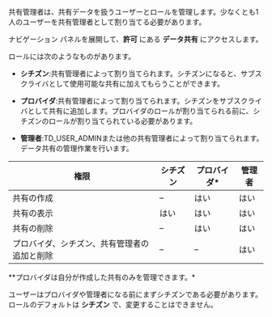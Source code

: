 共有管理者は、共有データを扱うユーザーとロールを管理します。少なくとも1人のユーザーを共有管理者として割り当てる必要があります。

ナビゲーション パネルを展開して、**許可** にある **データ共有** にアクセスします。

ロールには次のようなものがあります。

-   **シチズン**:共有管理者によって割り当てられます。シチズンになると、サブスクライバとして使用可能な共有に加えてもらうことができます。

-   **プロバイダ**:共有管理者によって割り当てられます。シチズンをサブスクライバとして共有に追加します。プロバイダのロールが割り当てられる前に、シチズンのロールが割り当てられている必要があります。

-   **管理者**:TD\_USER\_ADMINまたは他の共有管理者によって割り当てられます。データ共有の管理作業を行います。

| 権限                                         | シチズン | プロバイダ\* | 管理者 |
|----------------------------------------------|----------|--------------|--------|
| 共有の作成                                   | –        | はい         | はい   |
| 共有の表示                                   | はい     | はい         | はい   |
| 共有の削除                                   | –        | はい         | はい   |
| プロバイダ、シチズン、共有管理者の追加と削除 | –        | –            | はい   |

\*\*プロバイダは自分が作成した共有のみを管理できます。\*

ユーザーはプロバイダや管理者になる前にまずシチズンである必要があります。ロールのデフォルトは **シチズン** で、変更することはできません。
